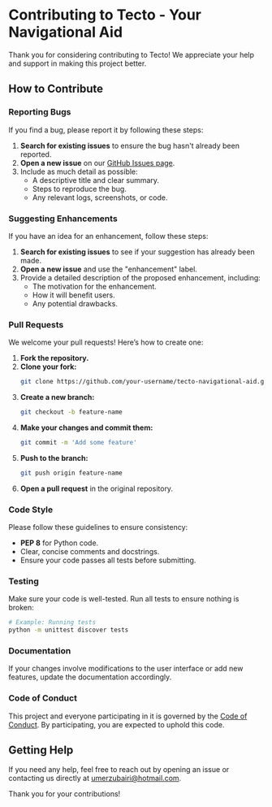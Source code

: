 # Contributing to Tecto - Your Navigational Aid

Thank you for considering contributing to Tecto! We appreciate your help and support in making this project better.

## How to Contribute

### Reporting Bugs

If you find a bug, please report it by following these steps:

1. **Search for existing issues** to ensure the bug hasn't already been reported.
2. **Open a new issue** on our [GitHub Issues page](https://github.com/your-repo/tecto-navigational-aid/issues).
3. Include as much detail as possible:
    - A descriptive title and clear summary.
    - Steps to reproduce the bug.
    - Any relevant logs, screenshots, or code.

### Suggesting Enhancements

If you have an idea for an enhancement, follow these steps:

1. **Search for existing issues** to see if your suggestion has already been made.
2. **Open a new issue** and use the "enhancement" label.
3. Provide a detailed description of the proposed enhancement, including:
    - The motivation for the enhancement.
    - How it will benefit users.
    - Any potential drawbacks.

### Pull Requests

We welcome your pull requests! Here’s how to create one:

1. **Fork the repository.**
2. **Clone your fork:**
   ```sh
   git clone https://github.com/your-username/tecto-navigational-aid.git
   ```
3. **Create a new branch:**
   ```sh
   git checkout -b feature-name
   ```
4. **Make your changes and commit them:**
   ```sh
   git commit -m 'Add some feature'
   ```
5. **Push to the branch:**
   ```sh
   git push origin feature-name
   ```
6. **Open a pull request** in the original repository.

### Code Style

Please follow these guidelines to ensure consistency:

- **PEP 8** for Python code.
- Clear, concise comments and docstrings.
- Ensure your code passes all tests before submitting.

### Testing

Make sure your code is well-tested. Run all tests to ensure nothing is broken:

```sh
# Example: Running tests
python -m unittest discover tests
```

### Documentation

If your changes involve modifications to the user interface or add new features, update the documentation accordingly.

### Code of Conduct

This project and everyone participating in it is governed by the [Code of Conduct](CODE_OF_CONDUCT.md). By participating, you are expected to uphold this code.

## Getting Help

If you need any help, feel free to reach out by opening an issue or contacting us directly at [umerzubairi@hotmail.com](mailto:umerzubairi@hotmail.com).

Thank you for your contributions!
